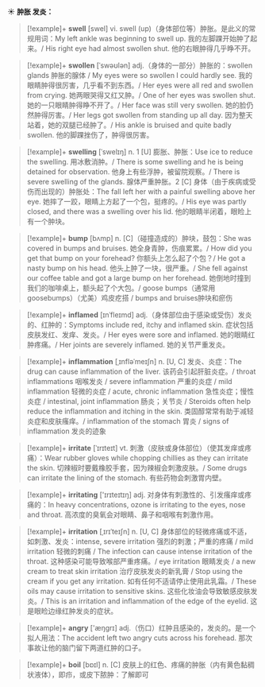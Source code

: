 ☀ <span class="category">**肿胀 发炎：**</span>
>[!example]+ <span class="vocabulary">**swell**</span> [swel] 
> <span class="definition">vi. swell (up)（身体部位等）肿胀。是此义的常规用词：</span>My left ankle was beginning to swell up. 我的左脚踝开始肿了起来。/ His right eye had almost swollen shut. 他的右眼肿得几乎睁不开。
           
>[!example]+ <span class="vocabulary">**swollen**</span> [ˈswəʊlən]
> <span class="definition">adj.（身体的一部分）肿胀的：</span>swollen glands 肿胀的腺体 / My eyes were so swollen I could hardly see. 我的眼睛肿得很厉害，几乎看不到东西。/ Her eyes were all red and swollen from crying. 她两眼哭得又红又肿。/ One of her eyes was swollen shut. 她的一只眼睛肿得睁不开了。/ Her face was still very swollen. 她的脸仍然肿得厉害。/ Her legs got swollen from standing up all day. 因为整天站着，她的双腿已经肿了。/ His ankle is bruised and quite badly swollen. 他的脚踝挫伤了，肿得很厉害。
           
>[!example]+ <span class="vocabulary">**swelling**</span> [ˈswelɪŋ]
> <span class="definition">n. 1 [U] 膨胀、肿胀：</span>Use ice to reduce the swelling. 用冰敷消肿。/ There is some swelling and he is being detained for observation. 他身上有些浮肿，被留院观察。/ There is severe swelling of the glands. 腺体严重肿胀。<span class="definition">2 [C] 身体（由于疾病或受伤而出现的）肿胀处：</span>The fall left her with a painful swelling above her eye. 她摔了一跤，眼睛上方起了一个包，挺疼的。/ His eye was partly closed, and there was a swelling over his lid. 他的眼睛半闭着，眼睑上有一个肿块。
           
>[!example]+ <span class="vocabulary">**bump**</span> [bʌmp]
> <span class="definition">n. [C]（碰撞造成的）肿块，鼓包：</span>She was covered in bumps and bruises. 她全身青肿，伤痕累累。/ How did you get that bump on your forehead? 你额头上怎么起了个包？/ He got a nasty bump on his head. 他头上肿了一块，很严重。/ She fell against our coffee table and got a large bump on her forehead. 她倒地时撞到我们的咖啡桌上，额头起了个大包。/ goose bumps（通常用goosebumps）（尤美）鸡皮疙搭 / bumps and bruises肿块和瘀伤
           
>[!example]+ <span class="vocabulary">**inflamed**</span> [ɪnˈfleɪmd]
> <span class="definition">adj.（身体部位由于感染或受伤）发炎的、红肿的：</span>Symptoms include red, itchy and inflamed skin. 症状包括皮肤发红、发痒、发炎。/ Her eyes were sore and inflamed. 她的眼睛红肿疼痛。/ Her joints are severely inflamed. 她的关节严重发炎。

>[!example]+ <span class="vocabulary">**inflammation**</span> [ˌɪnfləˈmeɪʃn]
> <span class="definition">n. [U, C] 发炎、炎症：</span>The drug can cause inflammation of the liver. 该药会引起肝脏炎症。/ throat inflammations 咽喉发炎 / severe inflammation 严重的炎症 / mild inflammation 轻微的炎症 / acute, chronic inflammation 急性炎症；慢性炎症 / intestinal, joint inflammation 肠炎；关节炎 / Steroids often help reduce the inflammation and itching in the skin. 类固醇常常有助于减轻炎症和皮肤瘙痒。/ inflammation of the stomach 胃炎 / signs of inflammation 发炎的迹象
                      
>[!example]+ <span class="vocabulary">**irritate**</span> [ˈɪrɪteɪt]
> <span class="definition">vt. 刺激（皮肤或身体部位）（使其发痒或疼痛）：</span>Wear rubber gloves while chopping chillies as they can irritate the skin. 切辣椒时要戴橡胶手套，因为辣椒会刺激皮肤。/ Some drugs can irritate the lining of the stomach. 有些药物会刺激胃内壁。
           
>[!example]+ <span class="vocabulary">**irritating**</span> ['ɪrɪteɪtɪŋ]
> <span class="definition">adj. 对身体有刺激性的、引发瘙痒或疼痛的：</span>In heavy concentrations, ozone is irritating to the eyes, nose and throat. 高浓度的臭氧会对眼睛、鼻子和咽喉有刺激作用。

>[!example]+ <span class="vocabulary">**irritation**</span> [ˌɪrɪˈteɪʃn]
> <span class="definition">n. [U, C] 身体部位的轻微疼痛或不适，如刺激、发炎：</span>intense, severe irritation 强烈的刺激；严重的疼痛 / mild irritation 轻微的刺痛 / The infection can cause intense irritation of the throat. 这种感染可能导致喉部严重疼痛。/ eye irritation 眼睛发炎 / a new cream to treat skin irritation 治疗皮肤发炎的新乳膏 / Stop using the cream if you get any irritation. 如有任何不适请停止使用此乳霜。/ These oils may cause irritation to sensitive skins. 这些化妆油会导致敏感皮肤发炎。/ This is an irritation and inflammation of the edge of the eyelid. 这是眼睑边缘红肿发炎的症状。

>[!example]+ <span class="vocabulary">**angry**</span> ['æŋɡrɪ] 
> <span class="definition">adj.（伤口）红肿且感染的，发炎的。是一个拟人用法：</span>The accident left two angry cuts across his forehead. 那次事故让他的脑门留下两道红肿的口子。

>[!example]+ <span class="vocabulary">**boil**</span> [bɒɪl] 
> <span class="definition">n. [C] 皮肤上的红色、疼痛的肿胀（内有黄色黏稠状液体），即疖，或皮下脓肿：</span>了解即可

